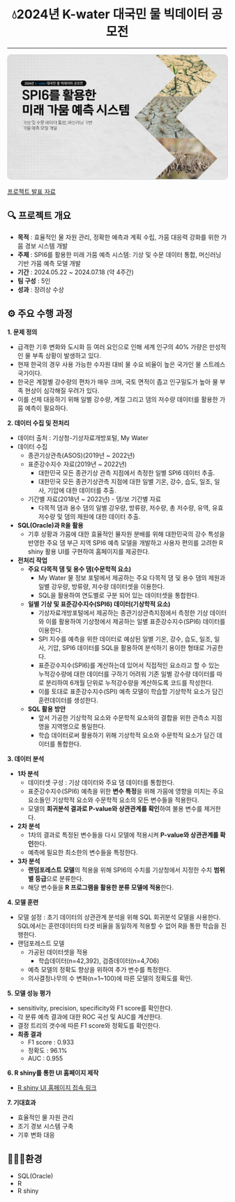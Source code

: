 <h1 style="text-align: center;">💧2024년 K-water 대국민 물 빅데이터 공모전</h1>
<hr>
<p style="text-align: center;">
    <a href="https://github.com/donghyun0518/K-water-bigdata/blob/main/%EB%B0%9C%ED%91%9C%20%ED%94%BC%ED%94%BC%ED%8B%B0%20v1.0_%EC%B5%9C%EC%A2%85%EB%B3%B8.pdf" target="_blank">
        <img src="https://github.com/donghyun0518/K-water-bigdata/blob/main/%EC%88%98%EC%9E%90%EC%9B%90%ED%91%9C%EC%A7%80.png" alt="Project Cover" style="width: 1000px; border: 1px solid #c9d1d9; border-radius: 8px;">
    </a>
</p>

[프로젝트 발표 자료](https://github.com/donghyun0518/K-water-bigdata/blob/main/%EB%B0%9C%ED%91%9C%20%ED%94%BC%ED%94%BC%ED%8B%B0%20v1.0_%EC%B5%9C%EC%A2%85%EB%B3%B8.pdf)

## 🔍 프로젝트 개요
- **목적** : 효율적인 물 자원 관리, 정확한 예측과 계획 수립, 가뭄 대응력 강화를 위한 가뭄 경보 시스템 개발
- **주제** : SPI6를 활용한 미래 가뭄 예측 시스템: 기상 및 수문 데이터 통합, 머신러닝 기반 가뭄 예측 모델 개발
- **기간** : 2024.05.22 ~ 2024.07.18 (약 4주간)
- **팀 구성** : 5인
- **성과** : 장려상 수상

## ⚙️ 주요 수행 과정
**1. **문제 정의****
   - 급격한 기후 변화와 도시화 등 여러 요인으로 인해 세계 인구의 40% 가량은 만성적인 물 부족 상황이 발생하고 있다.
   - 현재 한국의 경우 사용 가능한 수자원 대비 물 수요 비율이 높은 국가인 물 스트레스 국가이다.
   - 한국은 계절별 강수량의 편차가 매우 크며, 국토 면적이 좁고 인구밀도가 높아 물 부족 현상이 심각해질 우려가 있다.
   - 이를 선제 대응하기 위해 일별 강수량, 계절 그리고 댐의 저수량 데이터를 활용한 가뭄 예측이 필요하다.

**2. **데이터 수집 및 전처리****
   - 데이터 출처 : 기상청-기상자료개방포털, My Water
   - 데이터 수집
     - 종관기상관측(ASOS)(2019년 ~ 2022년)
     - 표준강수지수 자료(2019년 ~ 2022년)
       - 대한민국 모든 종관기상 관측 지점에서 측정한 일별 SPI6 데이터 추출.
       - 대한민국 모든 종관기상관측 지점에 대한 일별 기온, 강수, 습도, 일조, 일사, 기압에 대한 데이터를 추출.
     - 기간별 자료(2018년 ~ 2022년) - 댐/보 기간별 자료
       - 다목적 댐과 용수 댐의 일별 강우량, 방류량, 저수량, 총 저수량, 유역, 유효 저수량 및 댐의 제원에 대한 데이터 추출.
   - **SQL(Oracle)과 R을 활용**
     - 기후 상황과 가뭄에 대한 효율적인 뮬자원 분배를 위해 대한민국의 강수 특성을 반영한 주요 댐 부근 지역 SPI6 예측 모델을 개발하고 사용자 편의를 고려한 R shiny 활용 UI를 구현하여 홈페이지를 제공한다.<br>
   - **전처리 작업**
     - **주요 다목적 댐 및 용수 댐(수문학적 요소)**
       - My Water 물 정보 포털에서 제공하는 주요 다목적 댐 및 용수 댐의 제원과 일별 강우량, 방류량, 저수량 데이터셋을 이용한다.
       - SQL을 활용하여 연도별로 구분 되어 있는 데이터셋을 통합한다.
     - **일별 기상 및 표준강수지수(SPI6) 데이터(기상학적 요소)**
       - 기상자료개방포털에서 제공하는 종관기상관측지점에서 측정한 기상 데이터와 이를 활용하여 기상청에서 제공하는 일별 표준강수지수(SPI6) 데이터를 이용한다.
       - SPI 지수를 예측을 위한 데이터로 예상된 일별 기온, 강수, 습도, 일조, 일사, 기압, SPI6 데이터를 SQL을 활용하여 분석하기 용이한 형태로 가공한다.
       - 표준강수지수(SPI6)를 계산하는데 있어서 직접적인 요소라고 할 수 있는 누적강수량에 대한 데이터를 구하기 어려워 기존 일별 강수량 데이터를 따로 분리하여 6개월 단위로 누적강수량을 계산하도록 코드를 작성한다.
       - 이를 토대로 표준강수지수(SPI) 예측 모델이 학습할 기상학적 요소가 담긴 훈련데이터를 생성한다.
     - **SQL 활용 방안**
       - 앞서 가공한 기상학적 요소와 수문학적 요소와의 결합을 위한 관측소 지점명을 지역명으로 통일한다.
       - 학습 데이터로써 활용하기 위해 기상학적 요소와 수문학적 요소가 담긴 데이터를 통합한다.

**3. **데이터 분석****
   - **1차 분석**
     - 데이터셋 구성 : 기상 데이터와 주요 댐 데이터를 통합한다.
     - 표준강수지수(SPI6) 예측을 위한 **변수 특정**을 위해 가뭄에 영향을 미치는 주요 요소들인 기상학적 요소와 수문학적 요소의 모든 변수들을 적용한다.
     - 모델의 **회귀분석 결과로 P-value와 상관관계를 확인**하여 불용 변수를 제거한다.
   - **2차 분석**
     - 1차의 결과로 특정된 변수들을 다시 모델에 적용시켜 **P-value와 상관관계를 확인**한다.
     - 예측에 필요한 최소한의 변수들을 특정한다.
   - **3차 분석**
     - **랜덤포레스트 모델**의 적용을 위해 SPI6의 수치를 기상청에서 지정한 수치 **범위별 등급**으로 분류한다.
     - 해당 변수들을 **R 프로그램을 활용한 분류 모델에 적용**한다.

**4. **모델 훈련****
   - 모델 설정 : 초기 데이터의 상관관계 분석을 위해 SQL 회귀분석 모델을 사용한다. SQL에서는 훈련데이터의 타겟 비율을 동일하게 적용할 수 없어 R을 통한 학습을 진행한다.
   - 랜덤포레스트 모델
     - 가공된 데이터셋을 적용
       - 학습데이터(n=42,392), 검증데이터(n=4,706)
     - 예측 모델의 정확도 향상을 위하여 추가 변수를 특정한다.
     - 의사결정나무의 수 변화(n=1~100)에 따른 모델의 정확도를 확인.
    
**5. 모델 성능 평가**
   - sensitivity, precision, specificity와 F1 score를 확인한다.
   - 각 분류 예측 결과에 대한 ROC 곡선 및 AUC를 계산한다.
   - 결정 트리의 갯수에 따른 F1 score와 정확도를 확인한다.
   - **최종 결과**
     - F1 score : 0.933
     - 정확도 : 96.1%
     - AUC : 0.955

**6. **R shiny를 통한 UI 홈페이지 제작****
   - [R shiny UI 홈페이지 접속 링크](https://spi-predictor.shinyapps.io/spi100/)

**7. 기대효과**
   - 효율적인 물 자원 관리
   - 조기 경보 시스템 구축
   - 기후 변화 대응

## 🧑🏻‍💻환경
- SQL(Oracle)
- R
- R shiny

